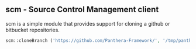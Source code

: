 ## scm - Source Control Management client

scm is a simple module that provides support for cloning a github or bitbucket repositories.

```php
scm::cloneBranch ('https://github.com/Panthera-Framework/', '/tmp/panthera', 'master');
```
